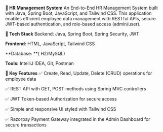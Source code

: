 **💼 HR Management System** An End-to-End HR Management System built with Java, Spring Boot, JavaScript, and Tailwind CSS. This application enables efficient employee data management with RESTful APIs, secure JWT-based authentication, and role-based access (admin/user).

**🚀 Tech Stack** Backend: Java, Spring Boot, Spring Security, JWT

**Frontend:** HTML, JavaScript, Tailwind CSS

**Database: **( H2/MySQL)

**Tools:** IntelliJ IDEA, Git, Postman

**🔐 Key Features** ✅ Create, Read, Update, Delete (CRUD) operations for employee data

✅ REST API with GET, POST methods using Spring MVC controllers

✅ JWT Token-based Authorization for secure access

✅ Simple and responsive UI styled with Tailwind CSS

✅ Razorpay Payment Gateway integrated in the Admin Dashboard for secure transactions
